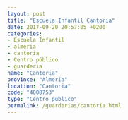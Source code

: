 ```yaml
---
layout: post
title: "Escuela Infantil Cantoria"
date: 2017-09-20 20:57:05 +0200
categories:
- Escuela Infantil
- almeria
- cantoria
- Centro público
- guarderia
name: "Cantoria"
province: "Almería"
location: "Cantoria"
code: "4008753"
type: "Centro público"
permalink: /guarderias/cantoria.html
---
```

